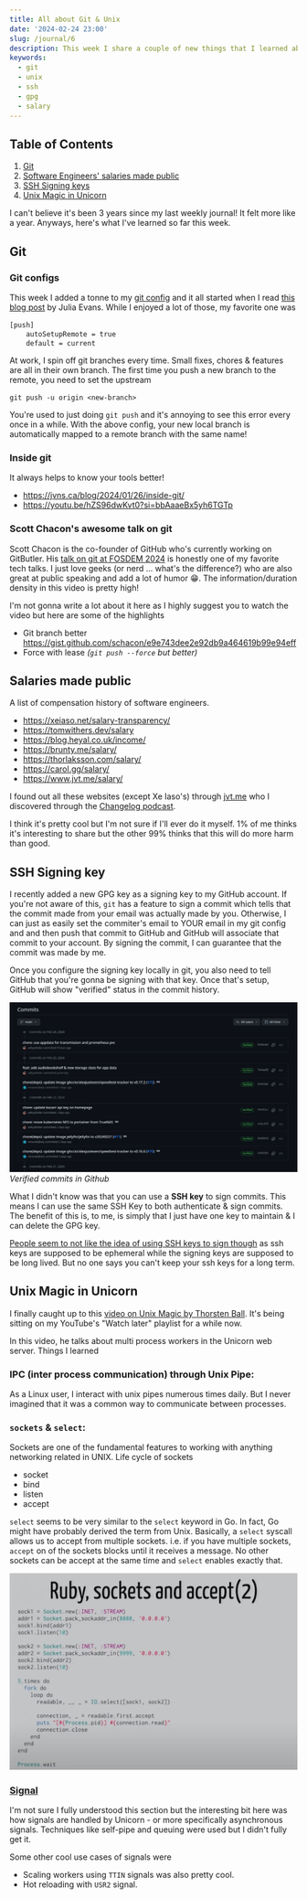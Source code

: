 ```yaml
---
title: All about Git & Unix
date: '2024-02-24 23:00'
slug: /journal/6
description: This week I share a couple of new things that I learned about Git
keywords:
  - git
  - unix
  - ssh
  - gpg
  - salary
---
```


<div class="table-of-contents">

## Table of Contents

1. [Git](#git)
2. [Software Engineers' salaries made public](#salaries-made-public)
3. [SSH Signing keys](#ssh-signing-keys)
4. [Unix Magic in Unicorn](#unix-magic-in-unicorn)

</div>

I can't believe it's been 3 years since my last weekly journal! It felt more like a year. Anyways, here's what I've learned so far this week.

## Git

### Git configs

This week I added a tonne to my [git config](https://github.com/adityathebe/dotfiles/blob/0b0df993ce09fad38ca3ea45cc86a04209e059c3/.config/git/config) and it all started when I read [this blog post](https://jvns.ca/blog/2024/02/16/popular-git-config-options/) by Julia Evans. While I enjoyed a lot of those, my favorite one was

```
[push]
	autoSetupRemote = true
	default = current
```

At work, I spin off git branches every time. Small fixes, chores & features are all in their own branch. The first time you push a new branch to the remote, you need to set the upstream

```
git push -u origin <new-branch>
```

You're used to just doing `git push` and it's annoying to see this error every once in a while. With the above config, your new local branch is automatically mapped to a remote branch with the same name!

### Inside git

It always helps to know your tools better!

- https://jvns.ca/blog/2024/01/26/inside-git/
- https://youtu.be/hZS96dwKvt0?si=bbAaaeBx5yh6TGTp

### Scott Chacon's awesome talk on git

Scott Chacon is the co-founder of GitHub who's currently working on GitButler. His [talk on git at FOSDEM 2024](https://youtu.be/aolI_Rz0ZqY?si=vMju8wAUwQnA3JpN) is honestly one of my favorite tech talks. I just love geeks (or nerd ... what's the difference?) who are also great at public speaking and add a lot of humor 😁. The information/duration density in this video is pretty high!

I'm not gonna write a lot about it here as I highly suggest you to watch the video but here are some of the highlights

- Git branch better https://gist.github.com/schacon/e9e743dee2e92db9a464619b99e94eff
- Force with lease _(`git push --force` but better)_

## Salaries made public

A list of compensation history of software engineers.

- https://xeiaso.net/salary-transparency/
- https://tomwithers.dev/salary
- https://blog.heyal.co.uk/income/
- https://brunty.me/salary/
- https://thorlaksson.com/salary/
- https://carol.gg/salary/
- https://www.jvt.me/salary/

I found out all these websites (except Xe Iaso's) through [jvt.me](https://jvt.me) who I discovered through the [Changelog podcast](https://changelog.com/friends/31).

I think it's pretty cool but I'm not sure if I'll ever do it myself. 1% of me thinks it's interesting to share but the other 99% thinks that this will do more harm than good.

## SSH Signing key

I recently added a new GPG key as a signing key to my GitHub account. If you're not aware of this, `git` has a feature to sign a commit which tells that the commit made from your email was actually made by you. Otherwise, I can just as easily set the commiter's email to YOUR email in my git config and and then push that commit to GitHub and GitHub will associate that commit to your account. By signing the commit, I can guarantee that the commit was made by me.

Once you configure the signing key locally in git, you also need to tell GitHub that you're gonna be signing with that key. Once that's setup, GitHub will show "verified" status in the commit history.

![Verified commits in Github](github-verified-commits.png)
_Verified commits in Github_

What I didn't know was that you can use a **SSH key** to sign commits. This means I can use the same SSH Key to both authenticate & sign commits. The benefit of this is, to me, is simply that I just have one key to maintain & I can delete the GPG key.

[People seem to not like the idea of using SSH keys to sign though](https://news.ycombinator.com/item?id=32835335) as ssh keys are supposed to be ephemeral while the signing keys are supposed to be long lived. But no one says you can't keep your ssh keys for a long term.

## Unix Magic in Unicorn

I finally caught up to this [video on Unix Magic by Thorsten Ball](https://youtu.be/DGhlQomeqKc?si=0IK1YwHhbM4JMr9g). It's being sitting on my YouTube's "Watch later" playlist for a while now.

In this video, he talks about multi process workers in the Unicorn web server. Things I learned

### IPC (inter process communication) through Unix Pipe:

As a Linux user, I interact with unix pipes numerous times daily. But I never imagined that it was a common way to communicate between processes.

### `sockets` & `select`:

Sockets are one of the fundamental features to working with anything networking related in UNIX. Life cycle of sockets

- socket
- bind
- listen
- accept

`select` seems to be very similar to the `select` keyword in Go. In fact, Go might have probably derived the term from Unix. Basically, a `select` syscall allows us to accept from multiple sockets. i.e. if you have multiple sockets, `accept` on of the sockets blocks until it receives a message. No other sockets can be accept at the same time and `select` enables exactly that.

![](./ruby-sockets-select.png)

### [Signal](https://www.gnu.org/software/coreutils/manual/html_node/Signal-specifications.html)

I'm not sure I fully understood this section but the interesting bit here was how signals are handled by Unicorn - or more specifically asynchronous signals. Techniques like self-pipe and queuing were used but I didn't fully get it.

Some other cool use cases of signals were

- Scaling workers using `TTIN` signals was also pretty cool.
- Hot reloading with `USR2` signal.
